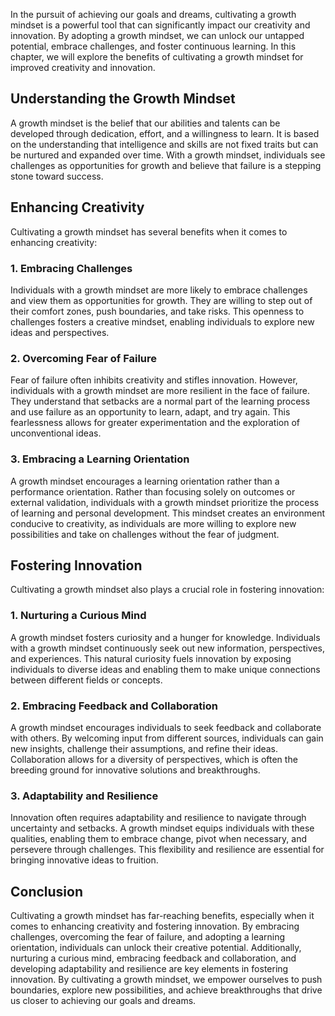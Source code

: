 
In the pursuit of achieving our goals and dreams, cultivating a growth mindset is a powerful tool that can significantly impact our creativity and innovation. By adopting a growth mindset, we can unlock our untapped potential, embrace challenges, and foster continuous learning. In this chapter, we will explore the benefits of cultivating a growth mindset for improved creativity and innovation.

## Understanding the Growth Mindset

A growth mindset is the belief that our abilities and talents can be developed through dedication, effort, and a willingness to learn. It is based on the understanding that intelligence and skills are not fixed traits but can be nurtured and expanded over time. With a growth mindset, individuals see challenges as opportunities for growth and believe that failure is a stepping stone toward success.

## Enhancing Creativity

Cultivating a growth mindset has several benefits when it comes to enhancing creativity:

### 1\. Embracing Challenges

Individuals with a growth mindset are more likely to embrace challenges and view them as opportunities for growth. They are willing to step out of their comfort zones, push boundaries, and take risks. This openness to challenges fosters a creative mindset, enabling individuals to explore new ideas and perspectives.

### 2\. Overcoming Fear of Failure

Fear of failure often inhibits creativity and stifles innovation. However, individuals with a growth mindset are more resilient in the face of failure. They understand that setbacks are a normal part of the learning process and use failure as an opportunity to learn, adapt, and try again. This fearlessness allows for greater experimentation and the exploration of unconventional ideas.

### 3\. Embracing a Learning Orientation

A growth mindset encourages a learning orientation rather than a performance orientation. Rather than focusing solely on outcomes or external validation, individuals with a growth mindset prioritize the process of learning and personal development. This mindset creates an environment conducive to creativity, as individuals are more willing to explore new possibilities and take on challenges without the fear of judgment.

## Fostering Innovation

Cultivating a growth mindset also plays a crucial role in fostering innovation:

### 1\. Nurturing a Curious Mind

A growth mindset fosters curiosity and a hunger for knowledge. Individuals with a growth mindset continuously seek out new information, perspectives, and experiences. This natural curiosity fuels innovation by exposing individuals to diverse ideas and enabling them to make unique connections between different fields or concepts.

### 2\. Embracing Feedback and Collaboration

A growth mindset encourages individuals to seek feedback and collaborate with others. By welcoming input from different sources, individuals can gain new insights, challenge their assumptions, and refine their ideas. Collaboration allows for a diversity of perspectives, which is often the breeding ground for innovative solutions and breakthroughs.

### 3\. Adaptability and Resilience

Innovation often requires adaptability and resilience to navigate through uncertainty and setbacks. A growth mindset equips individuals with these qualities, enabling them to embrace change, pivot when necessary, and persevere through challenges. This flexibility and resilience are essential for bringing innovative ideas to fruition.

## Conclusion

Cultivating a growth mindset has far-reaching benefits, especially when it comes to enhancing creativity and fostering innovation. By embracing challenges, overcoming the fear of failure, and adopting a learning orientation, individuals can unlock their creative potential. Additionally, nurturing a curious mind, embracing feedback and collaboration, and developing adaptability and resilience are key elements in fostering innovation. By cultivating a growth mindset, we empower ourselves to push boundaries, explore new possibilities, and achieve breakthroughs that drive us closer to achieving our goals and dreams.

